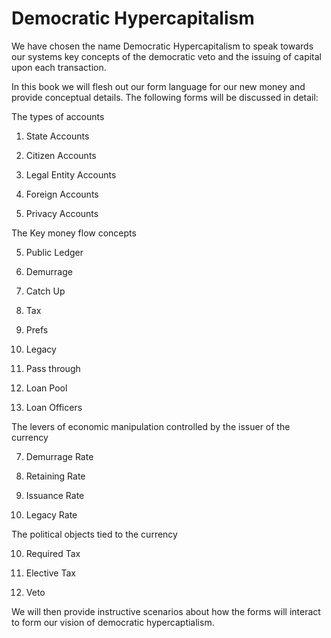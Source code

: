 # Democratic Hypercapitalism



We have chosen the name Democratic Hypercapitalism to speak towards our systems key concepts of the democratic veto and the issuing of capital upon each transaction.



In this book we will flesh out our form language for our new money and provide conceptual details. The following forms will be discussed in detail:



The types of accounts



1. State Accounts

2. Citizen Accounts

3. Legal Entity Accounts

4. Foreign Accounts

5. Privacy Accounts



The Key money flow concepts



5. Public Ledger

6. Demurrage

8. Catch Up

9. Tax

10. Prefs

9. Legacy

10. Pass through

11. Loan Pool

12. Loan Officers



The levers of economic manipulation controlled by the issuer of the currency



7. Demurrage Rate

8. Retaining Rate

9. Issuance Rate

10. Legacy Rate



The political objects tied to the currency



10. Required Tax

11. Elective Tax

12. Veto







We will then provide instructive scenarios about how the forms will interact to form our vision of democratic hypercaptialism.


